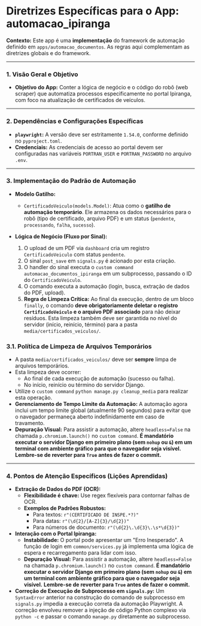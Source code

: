 # Diretrizes Específicas para o App: automacao_ipiranga

**Contexto:** Este app é uma **implementação** do framework de automação definido em `apps/automacao_documentos`. As regras aqui complementam as diretrizes globais e do framework.

---

### 1. Visão Geral e Objetivo

* **Objetivo do App:** Conter a lógica de negócio e o código do robô (web scraper) que automatiza processos especificamente no portal Ipiranga, com foco na atualização de certificados de veículos.

---

### 2. Dependências e Configurações Específicas

* **`playwright`:** A versão deve ser estritamente `1.54.0`, conforme definido no `pyproject.toml`.
* **Credenciais:** As credenciais de acesso ao portal devem ser configuradas nas variáveis `PORTRAN_USER` e `PORTRAN_PASSWORD` no arquivo `.env`.

---

### 3. Implementação do Padrão de Automação

* **Modelo Gatilho:**
    * `CertificadoVeiculo(models.Model)`: Atua como o **gatilho de automação temporário**. Ele armazena os dados necessários para o robô (tipo de certificado, arquivo PDF) e um status (`pendente`, `processando`, `falha`, `sucesso`).

* **Lógica de Negócio (Fluxo por Sinal):**
    1.  O upload de um PDF via `dashboard` cria um registro `CertificadoVeiculo` com status `pendente`.
    2.  O sinal `post_save` em `signals.py` é acionado por esta criação.
    3.  O handler do sinal executa o `custom command` `automacao_documentos_ipiranga` em um subprocesso, passando o ID do `CertificadoVeiculo`.
    4.  O comando executa a automação (login, busca, extração de dados do PDF, upload).
    5.  **Regra de Limpeza Crítica:** Ao final da execução, dentro de um bloco `finally`, o comando **deve obrigatoriamente deletar o registro `CertificadoVeiculo` e o arquivo PDF associado** para não deixar resíduos. Esta limpeza também deve ser garantida no nível do servidor (início, reinício, término) para a pasta `media/certificados_veiculos/`.

### 3.1. Política de Limpeza de Arquivos Temporários

*   A pasta `media/certificados_veiculos/` deve ser **sempre** limpa de arquivos temporários.
*   Esta limpeza deve ocorrer:
    *   Ao final de cada execução de automação (sucesso ou falha).
    *   No início, reinício ou término do servidor Django.
*   Utilize o `custom command` `python manage.py cleanup_media` para realizar esta operação.
*   **Gerenciamento de Tempo Limite da Automação:** A automação agora inclui um tempo limite global (atualmente 90 segundos) para evitar que o navegador permaneça aberto indefinidamente em caso de travamento.
*   **Depuração Visual:** Para assistir a automação, altere `headless=False` na chamada `p.chromium.launch()` no `custom command`. **É mandatório executar o servidor Django em primeiro plano (sem `nohup` ou `&`) em um terminal com ambiente gráfico para que o navegador seja visível.** **Lembre-se de reverter para `True` antes de fazer o commit.**

---

### 4. Pontos de Atenção Específicos (Lições Aprendidas)

* **Extração de Dados do PDF (OCR):**
    * **Flexibilidade é chave:** Use regex flexíveis para contornar falhas de OCR.
    * **Exemplos de Padrões Robustos:**
        * Para textos: `r"(CERTIFICADO DE INSPE.*?)"`
        * Para datas: `r"(\d{2}/[A-Z]{3}/\d{2})"`
        * Para números de documento: `r"(\d{2}\.\d{3}\.\s*\d{3})"`
* **Interação com o Portal Ipiranga:**
    * **Instabilidade:** O portal pode apresentar um "Erro Inesperado". A função de login em `common/services.py` já implementa uma lógica de espera e recarregamento para lidar com isso.
    * **Depuração Visual:** Para assistir a automação, altere `headless=False` na chamada `p.chromium.launch()` no `custom command`. **É mandatório executar o servidor Django em primeiro plano (sem `nohup` ou `&`) em um terminal com ambiente gráfico para que o navegador seja visível.** **Lembre-se de reverter para `True` antes de fazer o commit.**
* **Correção de Execução de Subprocesso em `signals.py`:** Um `SyntaxError` anterior na construção do comando de subprocesso em `signals.py` impedia a execução correta da automação Playwright. A correção envolveu remover a injeção de código Python complexo via `python -c` e passar o comando `manage.py` diretamente ao subprocesso.
